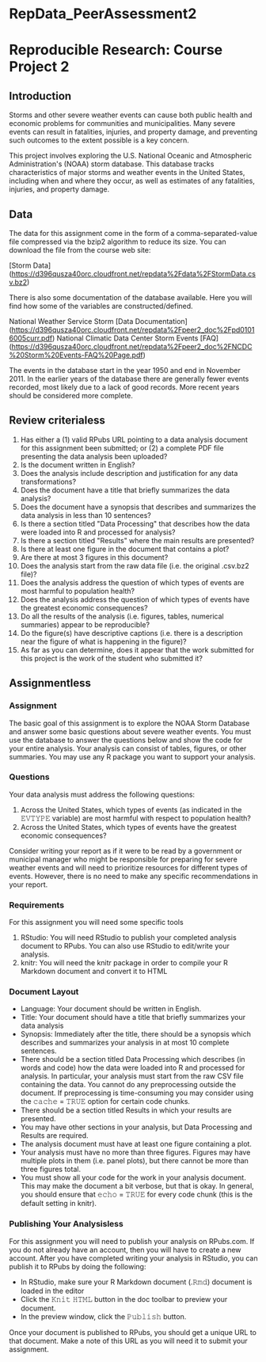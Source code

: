 # RepData_PeerAssessment2
# Reproducible Research: Course Project 2
## Introduction

Storms and other severe weather events can cause both public health and economic problems for communities and municipalities. Many severe events can result in fatalities, injuries, and property damage, and preventing such outcomes to the extent possible is a key concern.

This project involves exploring the U.S. National Oceanic and Atmospheric Administration's (NOAA) storm database. This database tracks characteristics of major storms and weather events in the United States, including when and where they occur, as well as estimates of any fatalities, injuries, and property damage.

## Data

The data for this assignment come in the form of a comma-separated-value file compressed via the bzip2 algorithm to reduce its size. You can download the file from the course web site:

[Storm Data] (https://d396qusza40orc.cloudfront.net/repdata%2Fdata%2FStormData.csv.bz2)

There is also some documentation of the database available. 
Here you will find how some of the variables are constructed/defined.

National Weather Service Storm [Data Documentation] (https://d396qusza40orc.cloudfront.net/repdata%2Fpeer2_doc%2Fpd01016005curr.pdf)
National Climatic Data Center Storm Events [FAQ] (https://d396qusza40orc.cloudfront.net/repdata%2Fpeer2_doc%2FNCDC%20Storm%20Events-FAQ%20Page.pdf)

The events in the database start in the year 1950 and end in November 2011. In the earlier years of the database there are generally fewer events recorded, most likely due to a lack of good records. More recent years should be considered more complete.

## Review criterialess 
1) Has either a (1) valid RPubs URL pointing to a data analysis document for this assignment been submitted; or (2) a complete PDF file presenting the data analysis been uploaded?
2) Is the document written in English?
3) Does the analysis include description and justification for any data transformations?
4) Does the document have a title that briefly summarizes the data analysis?
5) Does the document have a synopsis that describes and summarizes the data analysis in less than 10 sentences?
6) Is there a section titled "Data Processing" that describes how the data were loaded into R and processed for analysis?
7) Is there a section titled "Results" where the main results are presented?
8) Is there at least one figure in the document that contains a plot?
9) Are there at most 3 figures in this document?
10) Does the analysis start from the raw data file (i.e. the original .csv.bz2 file)?
11) Does the analysis address the question of which types of events are most harmful to population health?
12) Does the analysis address the question of which types of events have the greatest economic consequences?
13) Do all the results of the analysis (i.e. figures, tables, numerical summaries) appear to be reproducible?
14) Do the figure(s) have descriptive captions (i.e. there is a description near the figure of what is happening in the figure)?
15) As far as you can determine, does it appear that the work submitted for this project is the work of the student who submitted it?

## Assignmentless 
### Assignment

The basic goal of this assignment is to explore the NOAA Storm Database and answer some basic questions about severe weather events. You must use the database to answer the questions below and show the code for your entire analysis. Your analysis can consist of tables, figures, or other summaries. You may use any R package you want to support your analysis.

### Questions

Your data analysis must address the following questions:

1) Across the United States, which types of events (as indicated in the 𝙴𝚅𝚃𝚈𝙿𝙴 variable) are most harmful with respect to population health?
2) Across the United States, which types of events have the greatest economic consequences?

Consider writing your report as if it were to be read by a government or municipal manager who might be responsible for preparing for severe weather events and will need to prioritize resources for different types of events. However, there is no need to make any specific recommendations in your report.

### Requirements

For this assignment you will need some specific tools

1) RStudio: You will need RStudio to publish your completed analysis document to RPubs. You can also use RStudio to edit/write your analysis.
2) knitr: You will need the knitr package in order to compile your R Markdown document and convert it to HTML
 
### Document Layout

- Language: Your document should be written in English.
- Title: Your document should have a title that briefly summarizes your data analysis
- Synopsis: Immediately after the title, there should be a synopsis which describes and summarizes your analysis in at most 10 complete sentences.
- There should be a section titled Data Processing which describes (in words and code) how the data were loaded into R and processed for analysis. In particular, your analysis must start from the raw CSV file containing the data. You cannot do any preprocessing outside the document. If preprocessing is time-consuming you may consider using the 𝚌𝚊𝚌𝚑𝚎 = 𝚃𝚁𝚄𝙴 option for certain code chunks.
- There should be a section titled Results in which your results are presented.
- You may have other sections in your analysis, but Data Processing and Results are required.
- The analysis document must have at least one figure containing a plot.
- Your analysis must have no more than three figures. Figures may have multiple plots in them (i.e. panel plots), but there cannot be more than three figures total.
- You must show all your code for the work in your analysis document. This may make the document a bit verbose, but that is okay. In general, you should ensure that 𝚎𝚌𝚑𝚘 = 𝚃𝚁𝚄𝙴 for every code chunk (this is the default setting in knitr).

### Publishing Your Analysisless 
For this assignment you will need to publish your analysis on RPubs.com. If you do not already have an account, then you will have to create a new account. After you have completed writing your analysis in RStudio, you can publish it to RPubs by doing the following:

- In RStudio, make sure your R Markdown document (.𝚁𝚖𝚍) document is loaded in the editor
- Click the 𝙺𝚗𝚒𝚝 𝙷𝚃𝙼𝙻 button in the doc toolbar to preview your document.
- In the preview window, click the 𝙿𝚞𝚋𝚕𝚒𝚜𝚑 button.

Once your document is published to RPubs, you should get a unique URL to that document. Make a note of this URL as you will need it to submit your assignment.
